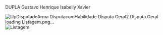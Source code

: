 DUPLA
Gustavo Henrique 
Isabelly Xavier




![Up![DisputadeArma](https://github.com/user-attachments/assets/6ea0a39b-e282-421d-a87d-926e8799cb2d)
![DisputacomHabilidade](https://github.com/user-attachments/assets/78551210-a295-4614-9393-d6ffa1fb0bf6)
![Disputa Geral2](https://github.com/user-attachments/assets/9c3c6953-9c35-4c93-8dba-4db78ad55551)
![Disputa Geral](https://github.com/user-attachments/assets/5a1694a8-6140-4dd8-aeeb-2dc508ae1e04)
loading Listagem.png…]()
![Listagem](https://github.com/user-attachments/assets/7d33277d-f264-4193-9cfa-397be2977aa5)
